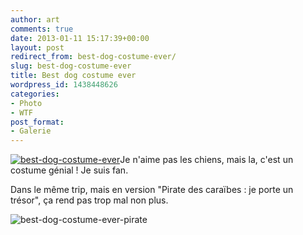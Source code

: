 ```yaml
---
author: art
comments: true
date: 2013-01-11 15:17:39+00:00
layout: post
redirect_from: best-dog-costume-ever/
slug: best-dog-costume-ever
title: Best dog costume ever
wordpress_id: 1438448626
categories:
- Photo
- WTF
post_format:
- Galerie
---
```


[
](https://static.irz.fr/2013/01/best-dog-costume-ever.jpg)<a href="https://static.irz.fr/2013/01/best-dog-costume-ever1.jpg"><img alt="best-dog-costume-ever" data-src="https://static.irz.fr/2013/01/best-dog-costume-ever1.jpg" src="https://static.irz.fr/thumb.php?size=<100&crop=0&src=https://static.irz.fr/2013/01/best-dog-costume-ever1.jpg" /></a>Je n'aime pas les chiens, mais la, c'est un costume génial ! Je suis fan.

Dans le même trip, mais en version "Pirate des caraïbes : je porte un trésor", ça rend pas trop mal non plus.

![best-dog-costume-ever-pirate](https://static.irz.fr/2013/01/best-dog-costume-ever-pirate.jpg)


